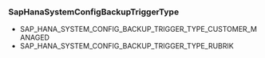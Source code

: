 ### SapHanaSystemConfigBackupTriggerType
- SAP_HANA_SYSTEM_CONFIG_BACKUP_TRIGGER_TYPE_CUSTOMER_MANAGED
- SAP_HANA_SYSTEM_CONFIG_BACKUP_TRIGGER_TYPE_RUBRIK
